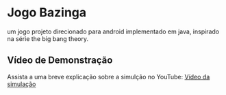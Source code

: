 # Jogo Bazinga

um jogo projeto direcionado para android implementado em java, inspirado na série the big bang theory.  

## Vídeo de Demonstração

Assista a uma breve explicação sobre a simulção no YouTube:
[Vídeo da simulação]([https://www.youtube.com/watch?v=MMTyoqdY-vk&t=6s](https://www.youtube.com/watch?v=gWQ6Bg12-ng))


